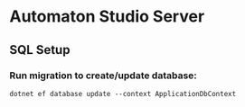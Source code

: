 ﻿# Automaton Studio Server

## SQL Setup

### Run migration to create/update database:

``dotnet ef database update --context ApplicationDbContext``







